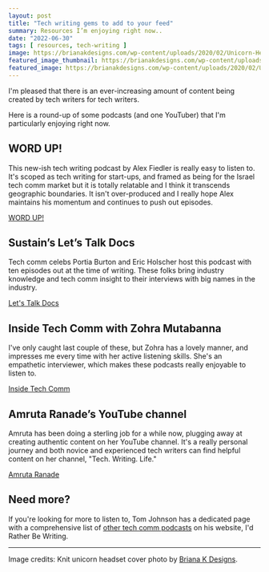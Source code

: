 ```yaml
---
layout: post
title: "Tech writing gems to add to your feed"
summary: Resources I’m enjoying right now..
date: "2022-06-30"
tags: [ resources, tech-writing ]
image: https://brianakdesigns.com/wp-content/uploads/2020/02/Unicorn-Headphones-8.jpg
featured_image_thumbnail: https://brianakdesigns.com/wp-content/uploads/2020/02/Unicorn-Headphones-8.jpg
featured_image: https://brianakdesigns.com/wp-content/uploads/2020/02/Unicorn-Headphones-8.jpg
---
```


I'm pleased that there is an ever-increasing amount of content being created by tech writers for tech writers.

Here is a round-up of some podcasts (and one YouTuber) that I'm particularly enjoying right now. 


## WORD UP! 

This new-ish tech writing podcast by Alex Fiedler is really easy to listen to. It's scoped as tech writing for start-ups, and framed as being for the Israel tech comm market but it is totally relatable and I think it transcends geographic boundaries. It isn't over-produced and I really hope Alex maintains his momentum and continues to push out episodes. 

[WORD UP!](https://open.spotify.com/show/6kfqhXUS7SdpiP1CdHnoUA)


## Sustain’s Let’s Talk Docs

Tech comm celebs Portia Burton and Eric Holscher host this podcast with ten episodes out at the time of writing. These folks bring industry knowledge and tech comm insight to their interviews with big names in the industry.

[Let's Talk Docs](https://ltd-podcast.sustainoss.org/)

## Inside Tech Comm with Zohra Mutabanna

I've only caught last couple of these, but Zohra has a lovely manner, and impresses me every time with her active listening skills. She's an empathetic interviewer, which makes these podcasts really enjoyable to listen to. 

[Inside Tech Comm](https://www.insidetechcomm.show/1728253)

## Amruta Ranade’s YouTube channel

Amruta has been doing a sterling job for a while now, plugging away at creating authentic content on her YouTube channel. It's a really personal journey and both novice and experienced tech writers can find helpful content on her channel, "Tech. Writing. Life."

[Amruta Ranade](https://www.youtube.com/c/AmrutaRanade)


## Need more?

If you're looking for more to listen to, Tom Johnson has a dedicated page with a comprehensive list of [other tech comm podcasts](https://idratherbewriting.com/technical-writing-podcasts/) on his website,  I'd Rather Be Writing.

---

Image credits: Knit unicorn headset cover photo by [Briana K Designs](https://brianakdesigns.com/unicorn-headphone-wrap/).
